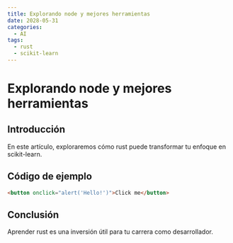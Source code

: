 ```yaml
---
title: Explorando node y mejores herramientas
date: 2028-05-31
categories:
  - AI
tags:
  - rust
  - scikit-learn
---
```


# Explorando node y mejores herramientas

## Introducción

En este artículo, exploraremos cómo rust puede transformar tu enfoque en scikit-learn.

## Código de ejemplo

```html
<button onclick="alert('Hello!')">Click me</button>
```

## Conclusión

Aprender rust es una inversión útil para tu carrera como desarrollador.